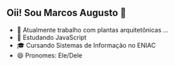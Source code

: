 ## Oii! Sou Marcos Augusto 👋

- 🔭 Atualmente trabalho com plantas arquitetônicas ...
- 🌱 Estudando JavaScript
- 🎓 Cursando Sistemas de Informação no ENIAC
- 😄 Pronomes: Ele/Dele 

